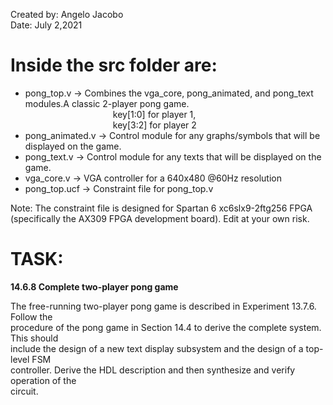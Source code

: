 Created by: Angelo Jacobo     
Date: July 2,2021  

# Inside the src folder are:  
* pong_top.v -> Combines the vga_core, pong_animated, and pong_text modules.A classic 2-player pong game.     
			&emsp;&emsp;&emsp;&emsp;&emsp;&emsp;&emsp;&emsp;&emsp;&emsp;key[1:0] for player 1,  
			&emsp;&emsp;&emsp;&emsp;&emsp;&emsp;&emsp;&emsp;&emsp;&emsp;key[3:2] for player 2  
* pong_animated.v -> Control module for any graphs/symbols that will be displayed on the game.  
* pong_text.v -> Control module for any texts that will be displayed on the game.  
* vga_core.v -> VGA controller for a 640x480 @60Hz resolution  
* pong_top.ucf -> Constraint file for pong_top.v  

Note: The constraint file is designed for Spartan 6 xc6slx9-2ftg256 FPGA (specifically the AX309 FPGA development board). Edit at your own risk.

# TASK:  
**14.6.8 Complete two-player pong game** 

The free-running two-player pong game is described in Experiment 13.7.6. Follow the   
procedure of the pong game in Section 14.4 to derive the complete system. This should   
include the design of a new text display subsystem and the design of a top-level FSM  
controller. Derive the HDL description and then synthesize and verify operation of the   
circuit.  
